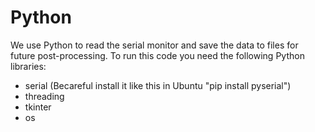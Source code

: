 # Python
We use Python to read the serial monitor and save the data to files for future post-processing. To run this code you need the following Python libraries:

* serial (Becareful install it like this in Ubuntu "pip install pyserial")
* threading
* tkinter
* os
